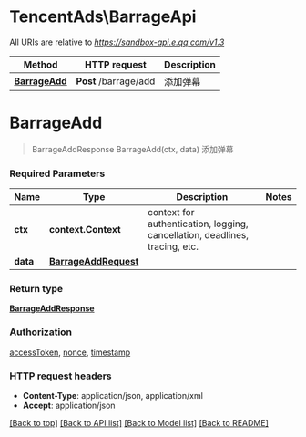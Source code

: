 # TencentAds\BarrageApi

All URIs are relative to *https://sandbox-api.e.qq.com/v1.3*

Method | HTTP request | Description
------------- | ------------- | -------------
[**BarrageAdd**](BarrageApi.md#BarrageAdd) | **Post** /barrage/add | 添加弹幕


# **BarrageAdd**
> BarrageAddResponse BarrageAdd(ctx, data)
添加弹幕

### Required Parameters

Name | Type | Description  | Notes
------------- | ------------- | ------------- | -------------
 **ctx** | **context.Context** | context for authentication, logging, cancellation, deadlines, tracing, etc.
  **data** | [**BarrageAddRequest**](BarrageAddRequest.md)|  | 

### Return type

[**BarrageAddResponse**](BarrageAddResponse.md)

### Authorization

[accessToken](../README.md#accessToken), [nonce](../README.md#nonce), [timestamp](../README.md#timestamp)

### HTTP request headers

 - **Content-Type**: application/json, application/xml
 - **Accept**: application/json

[[Back to top]](#) [[Back to API list]](../README.md#documentation-for-api-endpoints) [[Back to Model list]](../README.md#documentation-for-models) [[Back to README]](../README.md)

